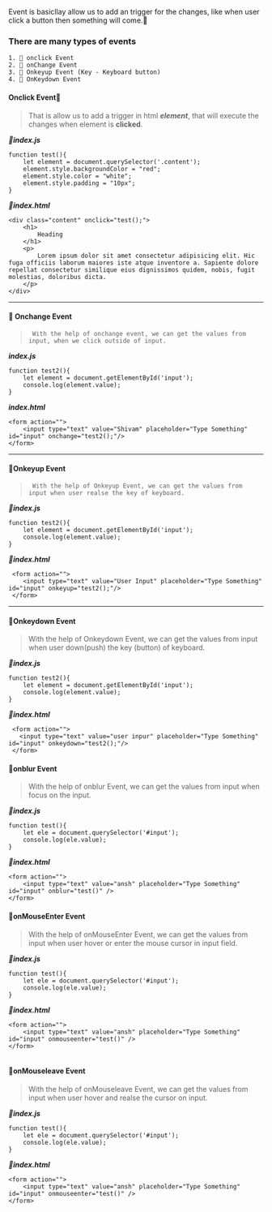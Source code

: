Event is basicllay allow us to add an trigger for the changes, like when user click a button then something will come.🚀

### There are many types of events
    1. 📁 onclick Event
    2. 📁 onChange Event
    3. 📁 Onkeyup Event (Key - Keyboard button)
    4. 📁 OnKeydown Event
    
  
  
#### Onclick Event🧩

>  That is allow us to add a trigger in html ***element***, that will execute the changes when element is **clicked**.

***📝index.js***
```
function test(){
    let element = document.querySelector('.content');
    element.style.backgroundColor = "red";
    element.style.color = "white";
    element.style.padding = "10px";
}
```

***📝index.html***

```
<div class="content" onclick="test();">
    <h1>
        Heading
    </h1>
    <p>
        Lorem ipsum dolor sit amet consectetur adipisicing elit. Hic fuga officiis laborum maiores iste atque inventore a. Sapiente dolore repellat consectetur similique eius dignissimos quidem, nobis, fugit molestias, doloribus dicta.
    </p>
</div>
```
<hr>
 
 
#### 🧩 Onchange Event 
>      With the help of onchange event, we can get the values from input, when we click outside of input.
      
 ***index.js***
```
function test2(){
    let element = document.getElementById('input');
    console.log(element.value);
}
```

***index.html***

```
<form action="">
    <input type="text" value="Shivam" placeholder="Type Something" id="input" onchange="test2();"/>
</form>
 ```
<hr>
 
#### 🧩Onkeyup Event 
>      With the help of Onkeyup Event, we can get the values from input when user realse the key of keyboard.
      
***📝index.js***
```
function test2(){
    let element = document.getElementById('input');
    console.log(element.value);
}
```

***📝index.html***

```
 <form action="">
    <input type="text" value="User Input" placeholder="Type Something" id="input" onkeyup="test2();"/>
 </form>
 ```
<hr>
 
#### 🧩Onkeydown Event 
> With the help of Onkeydown Event, we can get the values from input when user down(push) the key (button) of keyboard.
      
      
***📝index.js***
```
function test2(){
    let element = document.getElementById('input');
    console.log(element.value);
}
```

***📝index.html***

```
 <form action="">
   <input type="text" value="user inpur" placeholder="Type Something" id="input" onkeydown="test2();"/>
 </form>
 ```
 
  
#### 🧩onblur Event 
> With the help of onblur Event, we can get the values from input when focus on the input.
      
      
***📝index.js***
```
function test(){
    let ele = document.querySelector('#input');
    console.log(ele.value);
}
```

***📝index.html***

```
<form action="">
    <input type="text" value="ansh" placeholder="Type Something" id="input" onblur="test()" />
</form>
```
 
   
#### 🧩onMouseEnter Event 
> With the help of onMouseEnter Event, we can get the values from input when user hover or enter the mouse cursor in input field.
      
      
***📝index.js***
```
function test(){
    let ele = document.querySelector('#input');
    console.log(ele.value);
}
```

***📝index.html***

```
<form action="">
    <input type="text" value="ansh" placeholder="Type Something" id="input" onmouseenter="test()" />
</form>
 
 ```
 
 
 #### 🧩onMouseleave Event 
> With the help of onMouseleave Event, we can get the values from input when user hover and realse the cursor on input.
      
      
***📝index.js***
```
function test(){
    let ele = document.querySelector('#input');
    console.log(ele.value);
}
```

***📝index.html***

```
<form action="">
    <input type="text" value="ansh" placeholder="Type Something" id="input" onmouseenter="test()" />
</form>
 
 ```
